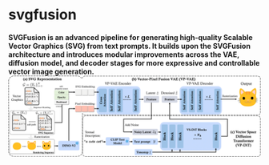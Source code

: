 # svgfusion

#### SVGFusion  is an advanced pipeline for generating high-quality Scalable Vector Graphics (SVG) from text prompts. It builds upon the SVGFusion architecture and introduces modular improvements across the VAE, diffusion model, and decoder stages for more expressive and controllable vector image generation. ![SVGFusion v2 Pipeline](https://github.com/ximinng/SVGFusion/blob/master/assets/pipe.png) 


